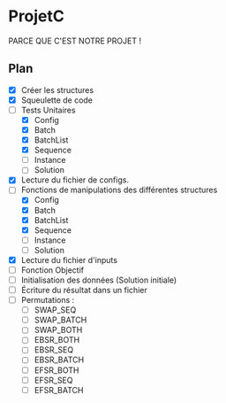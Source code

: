 # ProjetC 

PARCE QUE C'EST NOTRE PROJET !

## Plan

- [x] Créer les structures
- [x] Squeulette de code
- [	] Tests Unitaires
	- [x] Config
	- [x] Batch
	- [x] BatchList
	- [x] Sequence
	- [ ] Instance
	- [ ] Solution
- [x] Lecture du fichier de configs.
- [ ] Fonctions de manipulations des différentes structures
	- [x] Config
	- [x] Batch
	- [x] BatchList
	- [x] Sequence
	- [ ] Instance
	- [ ] Solution
- [x] Lecture du fichier d'inputs
- [ ] Fonction Objectif
- [ ] Initialisation des données (Solution initiale)
- [ ] Écriture du résultat dans un fichier
- [ ] Permutations :
    - [ ] SWAP_SEQ
    - [ ] SWAP_BATCH
    - [ ] SWAP_BOTH
    - [ ] EBSR_BOTH
    - [ ] EBSR_SEQ
    - [ ] EBSR_BATCH
    - [ ] EFSR_BOTH
    - [ ] EFSR_SEQ
    - [ ] EFSR_BATCH